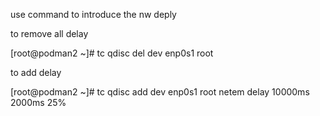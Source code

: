 use command to introduce the nw deply

to remove all delay

[root@podman2 ~]# tc qdisc del dev enp0s1 root

to add delay

[root@podman2 ~]# tc qdisc add dev enp0s1 root netem delay 10000ms 2000ms 25%